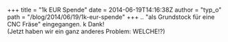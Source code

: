 +++
title = "1k EUR Spende"
date = 2014-06-19T14:16:38Z
author = "typ_o"
path = "/blog/2014/06/19/1k-eur-spende"
+++
.. "als Grundstock für eine CNC Fräse" eingegangen. k Dank!  
(Jetzt haben wir ein ganz anderes Problem: WELCHE!?)
